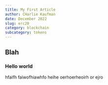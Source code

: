 ```yaml
---
title: My First Article
author: CHarlie Kaufman
date: December 2022
slug: erc20
category: blockchain
subcategory: tokens
---
```


## Blah

### Hello world

hfaifh faiwofhiawhfo heihe oerhoerheoirh or ejro